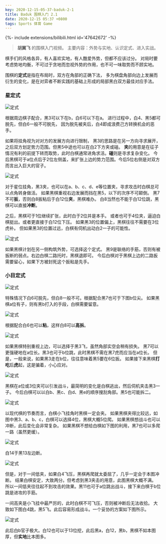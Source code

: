 ```yaml
---
key: 2020-12-15-05-37-baduk-2-1
title: Baduk 围棋入门 2.1
date: 2020-12-15 05:37 +0800
tags: Sports 体育 Game
---
```


<div>{%- include extensions/bilibili.html id='47642672' -%}</div>

> **胡翼飞** 的围棋入门视频。
> 主要内容：外势与实地、认识定式、进入实战。

棋手们的风格各异，有人喜欢实地，有人酷爱外势，但都不应该过分。
对局时要考虑势地均衡，不可过于贪地而忽视外势的作用，也不可一味取势而不顾实地。

围棋的**定式**是指在布局时，双方在角部的正确下法，
多为棋盘角部向边上发展而衍生的变化，是在对弈者不断实践的基础上形成的局部黑白双方最佳对应手法。

### 星定式

![定式](https://tenetai.com/iclass/ds01.jpg)

根据周边棋子配合，黑3可以下在b，白6可以下在a。
进行过程中，白4、黑5都可脱先，但白6一般不可脱先，
因为脱先被夹后，白4即成浪费己方转换机会的恶手。

如果将挂角视为对对方的发展方向进行限制，
黑3的思路是在另一方向寻求展开，之后双方划定势力范围。但黑5中途也可以在白2下方夹或碰。
**夹**的用意是在征子情况有利的前提下转而取势，此时白棋通常进角求活。**碰**则是寻求复杂变化。
今后黑棋可于a位点后于2位左侧盖，来扩张上边的势力范围。今后5位右侧是对双方而言出入巨大的官子。

![定式](https://tenetai.com/iclass/ds02.jpg)

对于星位挂角，黑3夹，也可以在a、b、c、d、e等位置夹，寻求攻击时白棋总可以点角转身做活。
如果黑棋重视右边发展而挡在黑5，以下的次序不可颠倒。
黑7不可**扳**，否则白8扳粘后于白12位**夹**，黑棋难办。
白8当然也不能于白12位跳，黑棋可以直接**冲断**。

之后，黑棋可于1位继续扩张，此时白于2位并是本手。
或者也可于4位夹，逼迫白棋挺出。或者更直接于白12位下压。
如果黑3的位置偏上，黑棋往往不需要在3位虎补。
但如果黑3的位置过远，白棋有伺机出动白2一子的可能性。

![定式](https://tenetai.com/iclass/ds03.jpg)

如果黑棋计划在另一侧构筑外势，可选择这个定式。
黑9是联络的手筋，否则有被扳断的弱点。右边白棋二路托时，黑棋退即可。
今后白棋对于黑棋上边的二路扳需要留心，如果下方被封死这个扳粘是先手。

### 小目定式

![定式](https://tenetai.com/iclass/ds04.jpg)

特殊情况下白6可脱先，但白8一般不可。根据配合黑7也可于下图b位尖。
如果黑棋a位有子，则有黑b打入的手段，白棋需要留意。

![定式](https://tenetai.com/iclass/ds05.jpg)

根据配合白6也可以**粘**，这样白8可以**高拆**。

![定式](https://tenetai.com/iclass/ds06.jpg)

如果黑棋特别重视上边，可以选择于黑3飞，虽然角部实空会稍有损失。
黑7可以更强硬地在a位长。黑3也可于b位跳，此时黑棋不需在黑7虎而应当在a位长。
但是，一般来说，如果黑3走在b位，往往意味着黑5要在6位扳。
如果接下来黑棋**打吃**后**虎**起，这是骗着，小心应对。

![定式](https://tenetai.com/iclass/ds07.jpg)

黑棋在a位或3位夹可以引发战斗，最简明的变化是白棋逃出，然后伺机夹击黑3一子。
今后白棋可以以白b、黑c、白d、黑e的顺序搜刮角部。黑5也可能拆二。

![定式](https://tenetai.com/iclass/ds08.jpg)

以现代棋的节奏而言，白棋小飞挂角时黑棋一定会夹。
如果黑棋夹得比较远，如图中黑3、a、b、c，白棋可以选择4位，黑棋大概5位爬。
如果黑棋想战斗也可以冲断，此后变化会非常复杂。
如果黑棋不想给白棋如下图的利用，黑7也可以多爬一路（虽然更缓）。

![定式](https://tenetai.com/iclass/ds09.jpg)

白14于黑13左边断。

![定式](https://tenetai.com/iclass/ds10.jpg)

但是，对于一间低夹，如果白4飞压，黑棋再爬就太委屈了，几乎一定会于本图冲断。
结果白棋安定，大致两分。但考虑到黑3夹击的用意，此图黑棋大概不满。
所以一间低夹往往起不到攻击的效果。黑11也可于a位跳出战斗，接下来白棋于b位跳是进攻的手筋。

一间高夹是小飞挂中最严厉的，此时白棋不可飞压，否则被冲断后无法收拾。
大致如下图白4跳，黑5飞。此后容易形成战斗。一个妥协的方案如下图所示。

![定式](https://tenetai.com/iclass/ds11.jpg)

此后白b官子极大。白12也可以于13位挖，此后黑a，白12，黑b，黑棋不如本图厚，但**实地**比本图多。

<!--more-->

